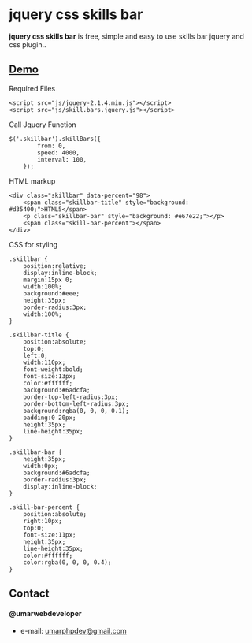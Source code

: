 jquery css skills bar
======

**jquery css skills bar** is free, simple and easy to use skills bar jquery and css plugin..

## [Demo](http://umarwebdeveloper.github.io/jquery-css-skills-bar/)

Required Files
```
<script src="js/jquery-2.1.4.min.js"></script>
<script src="js/skill.bars.jquery.js"></script>
```

Call Jquery Function
```
$('.skillbar').skillBars({
		from: 0,
		speed: 4000, 
		interval: 100,
	}); 
```

HTML markup
```
<div class="skillbar" data-percent="98">
    <span class="skillbar-title" style="background: #d35400;">HTML5</span>
    <p class="skillbar-bar" style="background: #e67e22;"></p>
    <span class="skill-bar-percent"></span>
</div>
```

CSS for styling
```
.skillbar {
	position:relative;
	display:inline-block;
	margin:15px 0;
	width:100%;
	background:#eee;
	height:35px;
	border-radius:3px;
	width:100%;
}

.skillbar-title {
	position:absolute;
	top:0;
	left:0;
	width:110px;
	font-weight:bold;
	font-size:13px;
	color:#ffffff;
	background:#6adcfa;
	border-top-left-radius:3px;
	border-bottom-left-radius:3px;
	background:rgba(0, 0, 0, 0.1);
	padding:0 20px;
	height:35px;
	line-height:35px;
}

.skillbar-bar {
	height:35px;
	width:0px;
	background:#6adcfa;
	border-radius:3px;
	display:inline-block;
}

.skill-bar-percent {
	position:absolute;
	right:10px;
	top:0;
	font-size:11px;
	height:35px;
	line-height:35px;
	color:#ffffff;
	color:rgba(0, 0, 0, 0.4);
}
```

## Contact
#### @umarwebdeveloper
* e-mail: [umarphpdev@gmail.com](mailto:umarphpdev@gmail.com)

